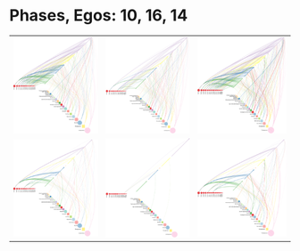 # Phases, Egos: 10, 16, 14


<table>
<tr>
<td>
<img src="ana_hiveplot_baseline.png" width="100%" />
</td>
<td>
<img src="ana_hiveplot_post-earthquake.png" width="100%" />
</td>
<td>
<img src="ana_hiveplot_phase-3.png" width="100%" />
</td>
</tr>
<tr>
<td>
<img src="ana_hiveplot_baseline_TL010-TL016-TL014.png" width="100%" />
</td>
<td>
<img src="ana_hiveplot_post-earthquake_TL010-TL016-TL014.png" width="100%" />
</td>
<td>
<img src="ana_hiveplot_phase-3_TL010-TL016-TL014.png" width="100%" />
</td>
</tr>
</table>
